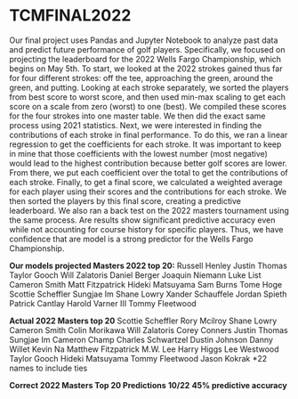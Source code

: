 # TCMFINAL2022

Our final project uses Pandas and Jupyter Notebook to analyze past data and predict future performance of golf players. Specifically, we focused on projecting the leaderboard for the 2022 Wells Fargo Championship, which begins on May 5th. To start, we looked at the 2022 strokes gained thus far for four different strokes: off the tee, approaching the green, around the green, and putting. Looking at each stroke separately, we sorted the players from best score to worst score, and then used min-max scaling to get each score on a scale from zero (worst) to one (best). We compiled these scores for the four strokes into one master table. We then did the exact same process using 2021 statistics. Next, we were interested in finding the contributions of each stroke in final performance. To do this, we ran a linear regression to get the coefficients for each stroke. It was important to keep in mine that those coefficients with the lowest number (most negative) would lead to the highest contribution because better golf scores are lower. From there, we put each coefficient over the total to get the contributions of each stroke. Finally, to get a final score, we calculated a weighted average for each player using their scores and the contributions for each stroke. We then sorted the players by this final score, creating a predictive leaderboard. 
We also ran a back test on the 2022 masters tournament using the same process. Are results show significant predictive accuracy even while not accounting for course history for specific players. Thus, we have confidence that are model is a strong predictor for the Wells Fargo Championship.


**Our models projected Masters 2022 top 20:**
Russell Henley
Justin Thomas
Taylor Gooch
Will Zalatoris
Daniel Berger
Joaquin Niemann
Luke List
Cameron Smith
Matt Fitzpatrick
Hideki Matsuyama
Sam Burns
Tome Hoge
Scottie Scheffler
Sungjae Im
Shane Lowry
Xander Schauffele
Jordan Spieth
Patrick Cantlay
Harold Varner III
Tommy Fleetwood

**Actual 2022 Masters top 20**
Scottie Scheffler
Rory Mcilroy
Shane Lowry
Cameron Smith
Colin Morikawa
Will Zalatoris
Corey Conners
Justin Thomas
Sungjae Im
Cameron Champ
Charles Schwartzel
Dustin Johnson
Danny Willet
Kevin Na
Matthew Fitzpatrick
M.W. Lee
Harry Higgs
Lee Westwood
Taylor Gooch
Hideki Matsuyama
Tommy Fleetwood
Jason Kokrak
*22 names to include ties

**Correct 2022 Masters Top 20 Predictions**
**10/22**
**45% predictive accuracy**
